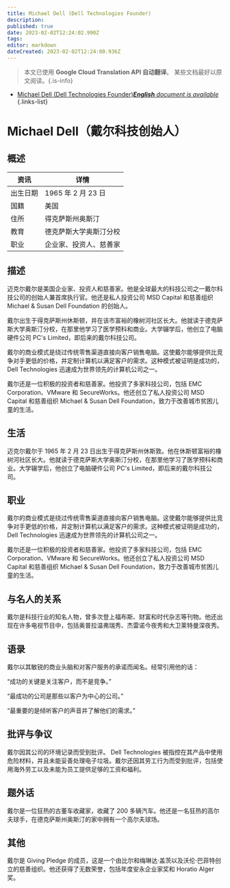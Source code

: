 ```yaml
---
title: Michael Dell (Dell Technologies Founder)
description: 
published: true
date: 2023-02-02T12:24:02.990Z
tags: 
editor: markdown
dateCreated: 2023-02-02T12:24:00.936Z
---
```


> 本文已使用 **Google Cloud Translation API 自动翻译**。
某些文档最好以原文阅读。{.is-info}



- [Michael Dell (Dell Technologies Founder)***English** document is available*](/en/Knowledge-base/Dictionary/Person/michael-dell-dell-technologies-founder)
{.links-list}


# Michael Dell（戴尔科技创始人）

## 概述

|资讯 |详情 |
| ---------- | ------ |
|出生日期 | 1965 年 2 月 23 日 |
|国籍|美国 |
|住所 |得克萨斯州奥斯汀 |
|教育 |德克萨斯大学奥斯汀分校 |
|职业 |企业家、投资人、慈善家 |

## 描述

迈克尔戴尔是美国企业家、投资人和慈善家。他是全球最大的科技公司之一戴尔科技公司的创始人兼首席执行官。他还是私人投资公司 MSD Capital 和慈善组织 Michael & Susan Dell Foundation 的创始人。

戴尔出生于得克萨斯州休斯顿，并在该市富裕的橡树河社区长大。他就读于德克萨斯大学奥斯汀分校，在那里他学习了医学预科和商业。大学辍学后，他创立了电脑硬件公司 PC's Limited，即后来的戴尔科技公司。

戴尔的商业模式是绕过传统零售渠道直接向客户销售电脑。这使戴尔能够提供比竞争对手更低的价格，并定制计算机以满足客户的需求。这种模式被证明是成功的，Dell Technologies 迅速成为世界领先的计算机公司之一。

戴尔还是一位积极的投资者和慈善家。他投资了多家科技公司，包括 EMC Corporation、VMware 和 SecureWorks。他还创立了私人投资公司 MSD Capital 和慈善组织 Michael & Susan Dell Foundation，致力于改善城市贫困儿童的生活。

## 生活

迈克尔戴尔于 1965 年 2 月 23 日出生于得克萨斯州休斯敦。他在休斯顿富裕的橡树河社区长大。他就读于德克萨斯大学奥斯汀分校，在那里他学习了医学预科和商业。大学辍学后，他创立了电脑硬件公司 PC's Limited，即后来的戴尔科技公司。

## 职业

戴尔的商业模式是绕过传统零售渠道直接向客户销售电脑。这使戴尔能够提供比竞争对手更低的价格，并定制计算机以满足客户的需求。这种模式被证明是成功的，Dell Technologies 迅速成为世界领先的计算机公司之一。

戴尔还是一位积极的投资者和慈善家。他投资了多家科技公司，包括 EMC Corporation、VMware 和 SecureWorks。他还创立了私人投资公司 MSD Capital 和慈善组织 Michael & Susan Dell Foundation，致力于改善城市贫困儿童的生活。

## 与名人的关系

戴尔是科技行业的知名人物，曾多次登上福布斯、财富和时代杂志等刊物。他还出现在许多电视节目中，包括奥普拉温弗瑞秀、杰雷诺今夜秀和大卫莱特曼深夜秀。

## 语录

戴尔以其敏锐的商业头脑和对客户服务的承诺而闻名。经常引用他的话：

“成功的关键是关注客户，而不是竞争。”

“最成功的公司是那些以客户为中心的公司。”

“最重要的是倾听客户的声音并了解他们的需求。”

## 批评与争议

戴尔因其公司的环境记录而受到批评。 Dell Technologies 被指控在其产品中使用危险材料，并且未能妥善处理电子垃圾。戴尔还因其劳工行为而受到批评，包括使用海外劳工以及未能为员工提供足够的工资和福利。

## 题外话

戴尔是一位狂热的古董车收藏家，收藏了 200 多辆汽车。他还是一名狂热的高尔夫球手，在德克萨斯州奥斯汀的家中拥有一个高尔夫球场。

## 其他

戴尔是 Giving Pledge 的成员，这是一个由比尔和梅琳达·盖茨以及沃伦·巴菲特创立的慈善组织。他还获得了无数荣誉，包括年度安永企业家奖和 Horatio Alger 奖。